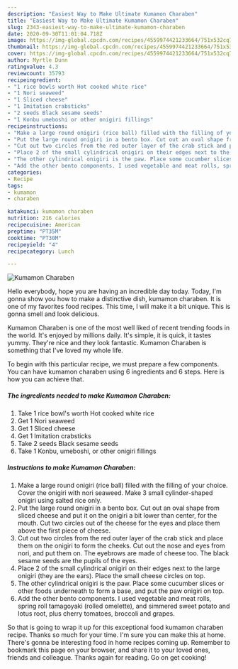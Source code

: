 ```yaml
---
description: "Easiest Way to Make Ultimate Kumamon Charaben"
title: "Easiest Way to Make Ultimate Kumamon Charaben"
slug: 2343-easiest-way-to-make-ultimate-kumamon-charaben
date: 2020-09-30T11:01:04.718Z
image: https://img-global.cpcdn.com/recipes/4559974421233664/751x532cq70/kumamon-charaben-recipe-main-photo.jpg
thumbnail: https://img-global.cpcdn.com/recipes/4559974421233664/751x532cq70/kumamon-charaben-recipe-main-photo.jpg
cover: https://img-global.cpcdn.com/recipes/4559974421233664/751x532cq70/kumamon-charaben-recipe-main-photo.jpg
author: Myrtle Dunn
ratingvalue: 4.3
reviewcount: 35793
recipeingredient:
- "1 rice bowls worth Hot cooked white rice"
- "1 Nori seaweed"
- "1 Sliced cheese"
- "1 Imitation crabsticks"
- "2 seeds Black sesame seeds"
- "1 Konbu umeboshi or other onigiri fillings"
recipeinstructions:
- "Make a large round onigiri (rice ball) filled with the filling of your choice. Cover the onigiri with nori seaweed. Make 3 small cylinder-shaped onigiri using salted rice only."
- "Put the large round onigiri in a bento box. Cut out an oval shape from sliced cheese and put it on the onigiri a bit lower than center, for the mouth. Cut two circles out of the cheese for the eyes and place them above the first piece of cheese."
- "Cut out two circles from the red outer layer of the crab stick and place them on the onigiri to form the cheeks. Cut out the nose and eyes from nori, and put them on. The eyebrows are made of cheese too. The black sesame seeds are the pupils of the eyes."
- "Place 2 of the small cylindrical onigiri on their edges next to the large onigiri (they are the ears). Place the small cheese circles on top."
- "The other cylindrical onigiri is the paw. Place some cucumber slices or other foods underneath to form a base, and put the paw onigiri on top."
- "Add the other bento components. I used vegetable and meat rolls, spring roll tamagoyaki (rolled omelette), and simmered sweet potato and lotus root, plus cherry tomatoes, broccoli and grapes."
categories:
- Recipe
tags:
- kumamon
- charaben

katakunci: kumamon charaben 
nutrition: 216 calories
recipecuisine: American
preptime: "PT35M"
cooktime: "PT30M"
recipeyield: "4"
recipecategory: Lunch

---
```



![Kumamon Charaben](https://img-global.cpcdn.com/recipes/4559974421233664/751x532cq70/kumamon-charaben-recipe-main-photo.jpg)

Hello everybody, hope you are having an incredible day today. Today, I'm gonna show you how to make a distinctive dish, kumamon charaben. It is one of my favorites food recipes. This time, I will make it a bit unique. This is gonna smell and look delicious.



Kumamon Charaben is one of the most well liked of recent trending foods in the world. It's enjoyed by millions daily. It's simple, it is quick, it tastes yummy. They're nice and they look fantastic. Kumamon Charaben is something that I've loved my whole life.


To begin with this particular recipe, we must prepare a few components. You can have kumamon charaben using 6 ingredients and 6 steps. Here is how you can achieve that.

<!--inarticleads1-->

##### The ingredients needed to make Kumamon Charaben:

1. Take 1 rice bowl&#39;s worth Hot cooked white rice
1. Get 1 Nori seaweed
1. Get 1 Sliced cheese
1. Get 1 Imitation crabsticks
1. Take 2 seeds Black sesame seeds
1. Take 1 Konbu, umeboshi, or other onigiri fillings




<!--inarticleads2-->

##### Instructions to make Kumamon Charaben:

1. Make a large round onigiri (rice ball) filled with the filling of your choice. Cover the onigiri with nori seaweed. Make 3 small cylinder-shaped onigiri using salted rice only.
1. Put the large round onigiri in a bento box. Cut out an oval shape from sliced cheese and put it on the onigiri a bit lower than center, for the mouth. Cut two circles out of the cheese for the eyes and place them above the first piece of cheese.
1. Cut out two circles from the red outer layer of the crab stick and place them on the onigiri to form the cheeks. Cut out the nose and eyes from nori, and put them on. The eyebrows are made of cheese too. The black sesame seeds are the pupils of the eyes.
1. Place 2 of the small cylindrical onigiri on their edges next to the large onigiri (they are the ears). Place the small cheese circles on top.
1. The other cylindrical onigiri is the paw. Place some cucumber slices or other foods underneath to form a base, and put the paw onigiri on top.
1. Add the other bento components. I used vegetable and meat rolls, spring roll tamagoyaki (rolled omelette), and simmered sweet potato and lotus root, plus cherry tomatoes, broccoli and grapes.




So that is going to wrap it up for this exceptional food kumamon charaben recipe. Thanks so much for your time. I'm sure you can make this at home. There's gonna be interesting food in home recipes coming up. Remember to bookmark this page on your browser, and share it to your loved ones, friends and colleague. Thanks again for reading. Go on get cooking!

